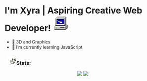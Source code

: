 # I'm Xyra | Aspiring Creative Web Developer! <img src="https://github.com/divavocado/divavocado/blob/14e8b454f5b9808a67c8d8a11fde2851310dfe6d/images/funny-computer-animated-gif-29.gif" width="50"/>

- 🍄 3D and Graphics
- 🌱 I’m currently learning JavaScript


###  &nbsp; <img src="https://github.com/divavocado/divavocado/blob/14e8b454f5b9808a67c8d8a11fde2851310dfe6d/images/plant-plants.gif" width="30">Stats:
<div id="images" width="100" align="center">

<div align="center">
   <img width="400" src="https://github-readme-stats.vercel.app/api?username=hyamero&theme=tokyonight&show_icons=true&hide_border=true&count_private=true" />
  <img width="336" src="https://github-readme-stats.vercel.app/api/top-langs/?username=hyamero&theme=tokyonight&layout=compact&hide_border=true" />
</div>
  
</div>






